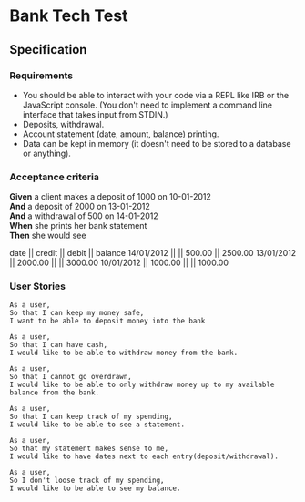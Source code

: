 # Bank Tech Test

## Specification


### Requirements

* You should be able to interact with your code via a REPL like IRB or the JavaScript console.  (You don't need to implement a command line interface that takes input from STDIN.)
* Deposits, withdrawal.
* Account statement (date, amount, balance) printing.
* Data can be kept in memory (it doesn't need to be stored to a database or anything).

### Acceptance criteria

**Given** a client makes a deposit of 1000 on 10-01-2012  
**And** a deposit of 2000 on 13-01-2012  
**And** a withdrawal of 500 on 14-01-2012  
**When** she prints her bank statement  
**Then** she would see



date || credit || debit || balance
14/01/2012 || || 500.00 || 2500.00
13/01/2012 || 2000.00 || || 3000.00
10/01/2012 || 1000.00 || || 1000.00


### User Stories

```
As a user,
So that I can keep my money safe,
I want to be able to deposit money into the bank
```

```
As a user,
So that I can have cash,
I would like to be able to withdraw money from the bank.
```

```
As a user,
So that I cannot go overdrawn,
I would like to be able to only withdraw money up to my available balance from the bank.
```


```
As a user,
So that I can keep track of my spending,
I would like to be able to see a statement.
```

```
As a user,
So that my statement makes sense to me,
I would like to have dates next to each entry(deposit/withdrawal).
```

```
As a user,
So I don't loose track of my spending,
I would like to be able to see my balance.
```
